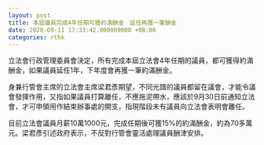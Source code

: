 ```yaml
---
layout: post
title: 本屆議員完成4年任期可獲約滿酬金　延任再獲一筆酬金
date: 2020-09-11 17:33:42.000000000 +08:00
categories: rthk
---
```


立法會行政管理委員會決定，所有完成本屆立法會4年任期的議員，都可獲得約滿酬金，如果議員延任1年，下年度會再獲一筆約滿酬金。

身兼行管會主席的立法會主席梁君彥期望，不同光譜的議員都留在議會，才能令議會發揮作用，又指如果議員打算離任，不應拖泥帶水，應該於9月30日前通知立法會，才可申領用作結束辦事處的開支，指現階段未有議員向立法會表明會離任。

目前立法會議員月薪10萬1000元，完成任期後可獲15%的約滿酬金，約為70多萬元。梁君彥引述政府表示，不反對行管會靈活處理議員酬津安排。
